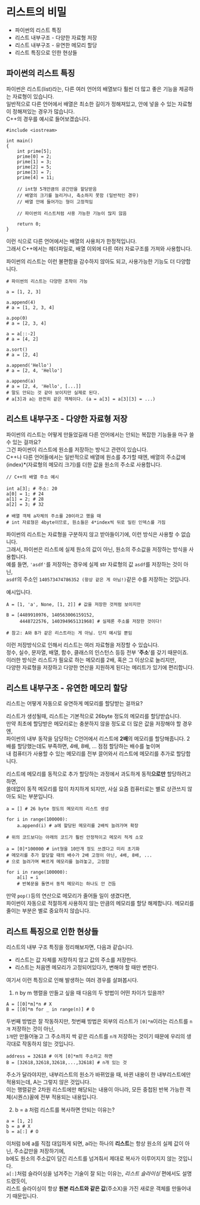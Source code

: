 # 리스트의 비밀

* 파이썬의 리스트 특징
* 리스트 내부구조 - 다양한 자료형 저장
* 리스트 내부구조 - 유연한 메모리 할당
* 리스트 특징으로 인한 현상들

## 파이썬의 리스트 특징

파이썬은 리스트(list)라는, 다른 여러 언어의 배열보다 훨씬 더 많고 좋은 기능을 제공하는 자료형이 있습니다.  
일반적으로 다른 언어에서 배열은 최소한 길이가 정해져있고, 안에 넣을 수 있는 자료형이 정해져있는 경우가 많습니다.  
C++의 경우를 예시로 들어보겠습니다.
```
#include <iostream>

int main()
{
    int prime[5]; 
    prime[0] = 2;
    prime[1] = 3; 
    prime[2] = 5;
    prime[3] = 7;
    prime[4] = 11;
    
    // int형 5개만큼의 공간만을 할당받음
    // 배열의 크기를 늘리거나, 축소하지 못함 (일반적인 경우)
    // 배열 안에 들어가는 형이 고정적임
    
    // 파이썬의 리스트처럼 사용 가능한 기능이 많지 않음
    
    return 0;
}
```
이런 식으로 다른 언어에서는 배열의 사용처가 한정적입니다.  
그래서 C++에서는 헤더파일로, 배열 이외에 다른 여러 자료구조를 가져와 사용합니다.  

파이썬의 리스트는 이런 불편함을 감수하지 않아도 되고, 사용가능한 기능도 더 다양합니다.
```
# 파이썬의 리스트는 다양한 조작이 가능

a = [1, 2, 3]

a.append(4) 
# a = [1, 2, 3, 4]

a.pop(0) 
# a = [2, 3, 4]

a = a[::-2] 
# a = [4, 2]

a.sort() 
# a = [2, 4]

a.append('Hello') 
# a = [2, 4, 'Hello']

a.append(a)
# a = [2, 4, 'Hello', [...]]
# 말도 안되는 것 같아 보이지만 실제로 된다.
# a[3]과 a는 완전히 같은 객체이다. (a = a[3] = a[3][3] = ...)
```

## 리스트 내부구조 - 다양한 자료형 저장

파이썬의 리스트는 어떻게 만들었길래 다른 언어에서는 안되는 복잡한 기능들을 마구 쓸 수 있는 걸까요?  
그건 파이썬이 리스트에 원소를 저장하는 방식고 관련이 있습니다.  
C++나 다른 언어들에서는 일반적으로 배열에 원소를 추가할 때엔, 배열의 주소값에 (index)*(자료형의 메모리 크기)를 더한 값을 원소의 주소로 사용합니다.  
```
// C++의 배열 주소 예시

int a[3]; # 주소: 20
a[0] = 1; # 24
a[1] = 2; # 28
a[2] = 3; # 32

# 배열 객체 a자체의 주소를 20이라고 했을 때
# int 자료형은 4byte이므로, 원소들은 4*index씩 뒤로 밀린 인덱스를 가짐
```

파이썬의 리스트는 자료형을 구분하지 않고 받아들이기에, 이런 방식은 사용할 수 없습니다.  
그래서, 파이썬은 리스트에 실제 원소의 값이 아닌, 원소의 주소값을 저장하는 방식을 사용합니다.  
예를 들면, `'asdf'`를 저장하는 경우에 실제 str 자료형의 값 `asdf`를 저장하는 것이 아닌,  
`asdf`의 주소인 `140573474786352 (항상 같은 게 아님!)`같은 수를 저장하는 것입니다.  

예시입니다.
```
A = [1, 'a', None, [1, 2]] # 값을 저장한 것처럼 보이지만

B = [4489910976, 140563006159152, 
     4448722576, 140394965131968] # 실제론 주소를 저장한 것이다!
     
# 참고: A와 B가 같은 리스트라는 게 아님. 단지 예시일 뿐임
```

이런 저장방식으로 인해서 리스트는 여러 자료형을 저장할 수 있습니다.  
정수, 실수, 문자열, 배열, 함수, 클래스의 인스턴스 등등 전부 '**주소**'를 갖기 때문이죠.  
이러한 방식은 리스트가 필요로 하는 메모리를 2배, 혹은 그 이상으로 늘리지만,  
다양한 자료형을 저장하고 다양한 연산을 지원하게 된다는 메리트가 있기에 편리합니다.

## 리스트 내부구조 - 유연한 메모리 할당

리스트는 어떻게 자동으로 유연하게 메모리를 할당받는 걸까요?  

리스트가 생성될때, 리스트는 기본적으로 26byte 정도의 메모리를 할당받습니다.  
만약 최초에 할당받은 메모리로는 충분하지 않을 정도로 더 많은 값을 저장해야 할 경우엔,  
파이썬의 내부 동작을 담당하는 C언어에서 리스트에 **2배**의 메모리를 할당해줍니다. 
2배를 할당했는데도 부족하면, 4배, 8배, ... 점점 할당하는 배수를 높이며   
내 컴퓨터가 사용할 수 있는 메모리를 전부 끌어와서 리스트에 메모리를 추가로 할당합니다.  

리스트에 메모리를 동적으로 추가 할당하는 과정에서 과도하게 동적**으로만** 할당하려고 하면,  
쓸데없이 동적 메모리를 많이 차지하게 되지만, 사실 요즘 컴퓨터로는 별로 상관쓰지 않아도 되는 부분입니다.

```
a = [] # 26 byte 정도의 메모리의 리스트 생성

for i in range(100000):
    a.append(i) # a에 할당된 메모리를 2배씩 늘려가며 확장

# 위의 코드보다는 아래의 코드가 훨씬 안정적이고 메모리 적게 소모

a = [0]*100000 # int형을 10만개 정도 쓰겠다고 미리 초기화
# 메모리를 추가 할당할 때의 배수가 2배 고정이 아닌, 4배, 8배, ... 
# 으로 늘려가며 빠르게 메모리를 늘려놓고, 고정함

for i in range(100000):
    a[i] = i 
    # 반복문을 돌면서 동적 메모리는 하나도 안 건듬
```

만약 `pop()`등의 연산으로 메모리가 줄어들 일이 생겼다면,  
파이썬이 자동으로 적절하게 사용하지 않는 만큼의 메모리를 할당 해제합니다.
메모리를 줄이는 부분은 별로 중요하지 않습니다.  

## 리스트 특징으로 인한 현상들

리스트의 내부 구조 특징을 정리해보자면, 다음과 같습니다.
* 리스트는 값 자체를 저장하지 않고 값의 주소를 저장한다.
* 리스트는 처음엔 메모리가 고정되어있다가, 변해야 할 때만 변한다.

여기서 이런 특징으로 인해 발생하는 여러 경우를 살펴봅시다.  

1. n by m 행렬을 만들고 싶을 때 다음의 두 방법이 어떤 차이가 있을까?
```
A = [[0]*m]*n # X
B = [[0]*m for _ in range(n)] # O
```
두번째 방법은 잘 작동하지만, 첫번째 방법은 외부의 리스트가 `[0]*m`이라는 리스트를 `n개` 저장하는 것이 아닌,  
`1개`만 만들어놓고 그 주소까지 싹 같은 리스트를 `n개` 저장하는 것이기 때문에 우리의 생각대로 작동하지 않는 것입니다.
```
address = 32618 # 이게 [0]*m의 주소라고 하면 
B = [32618,32618,32618,...,32618] # n개 있는 것
```
주소가 달라야지만, 내부리스트의 원소가 바뀌었을 때, 바뀐 내용이 한 내부리스트에만 적용되는데, A는 그렇지 않은 것입니다.  
이는 행렬같은 2차원 리스트에만 해당되는 내용이 아니라, 모든 중첩된 반복 가능한 객체(시퀀스)꼴에 전부 적용되는 내용입니다.  

2. b = a 처럼 리스트를 복사하면 안되는 이유는?
```
a = [1, 2]
b = a # X
b = a[:] # O
```
이처럼 b에 a를 직접 대입하게 되면, a라는 하나의 **리스트**는 항상 원소의 실제 값이 아닌, 주소값만을 저장하기에,  
b에도 원소의 주소값이 담긴 리스트를 넘겨줘서 제대로 복사가 이루어지지 않는 것입니다.  
`a[:]`처럼 슬라이싱을 넘겨주는 기술이 잘 되는 이유는, _리스트 슬라이싱_ 편에서도 설명드렸듯이,  
리스트 슬라이싱이 항상 **원본 리스트와 같은 값**(주소X)을 가진 새로운 객체를 만들어내기 때문입니다.